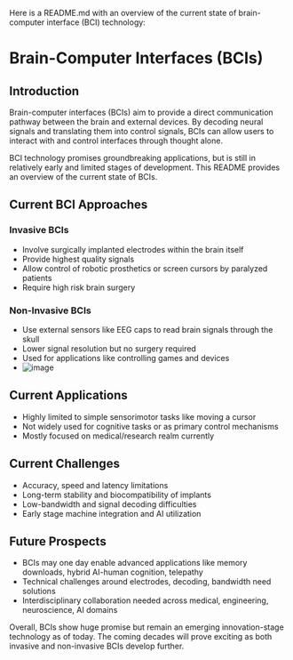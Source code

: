 Here is a README.md with an overview of the current state of brain-computer interface (BCI) technology:

# Brain-Computer Interfaces (BCIs)

## Introduction

Brain-computer interfaces (BCIs) aim to provide a direct communication pathway between the brain and external devices. By decoding neural signals and translating them into control signals, BCIs can allow users to interact with and control interfaces through thought alone.

BCI technology promises groundbreaking applications, but is still in relatively early and limited stages of development. This README provides an overview of the current state of BCIs.

## Current BCI Approaches

### Invasive BCIs

- Involve surgically implanted electrodes within the brain itself 
- Provide highest quality signals 
- Allow control of robotic prosthetics or screen cursors by paralyzed patients
- Require high risk brain surgery

### Non-Invasive BCIs

- Use external sensors like EEG caps to read brain signals through the skull
- Lower signal resolution but no surgery required
- Used for applications like controlling games and devices
- ![image](https://github.com/avindra99/Brain-Computer-Interfaces/assets/94655548/8d956db7-b95b-4b21-ba04-46b5c2ac0b44)


## Current Applications

- Highly limited to simple sensorimotor tasks like moving a cursor
- Not widely used for cognitive tasks or as primary control mechanisms
- Mostly focused on medical/research realm currently

## Current Challenges

- Accuracy, speed and latency limitations
- Long-term stability and biocompatibility of implants 
- Low-bandwidth and signal decoding difficulties
- Early stage machine integration and AI utilization

## Future Prospects

- BCIs may one day enable advanced applications like memory downloads, hybrid AI-human cognition, telepathy
- Technical challenges around electrodes, decoding, bandwidth need solutions
- Interdisciplinary collaboration needed across medical, engineering, neuroscience, AI domains

Overall, BCIs show huge promise but remain an emerging innovation-stage technology as of today. The coming decades will prove exciting as both invasive and non-invasive BCIs develop further.

